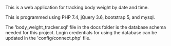 This is a web application for tracking body weight by date and time.

This is programmed using PHP 7.4, jQuery 3.6, bootstrap 5, and mysql.

The 'body_weight_tracker.sql' file in the docs folder is the database schema needed for this project. 
Login credentials for using the database can be updated in the 'config/connect.php' file.
